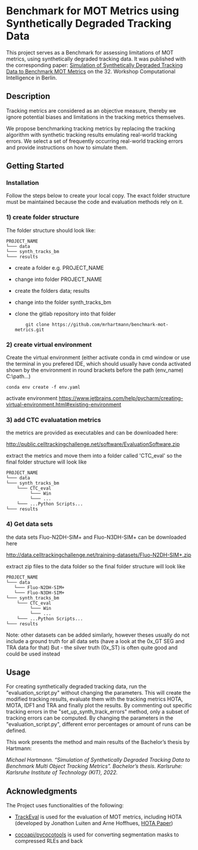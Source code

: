 # Benchmark for MOT Metrics using Synthetically Degraded Tracking Data

This project serves as a Benchmark for assessing limitations of MOT metrics, using synthetically degraded tracking data. 
It was published with the corresponding paper: [Simulation of Synthetically Degraded Tracking Data to Benchmark MOT Metrics](https://www.researchgate.net/publication/365838978_Simulation_of_Synthetically_Degraded_Tracking_Data_to_Benchmark_MOT_Metrics) on the 32. Workshop Computational Intelligence in Berlin.


## Description
Tracking metrics are considered as an objective measure, thereby we ignore potential
biases and limitations in the tracking metrics themselves.

We propose benchmarking tracking metrics by replacing the tracking algorithm with synthetic tracking results emulating real-world tracking errors. We select a set of frequently occurring real-world tracking errors and provide instructions on how to simulate them.


## Getting Started

### Installation

Follow the steps below to create your local copy. The exact folder structure must be maintained because the code and evaluation methods rely on it.

### 1) create folder structure
The folder structure should look like:
```
PROJECT_NAME
└─── data
└─── synth_tracks_bm
└─── results
```
  
- create a folder e.g. PROJECT_NAME
- change into folder PROJECT_NAME
- create the folders data; results
- change into the folder synth_tracks_bm
- clone the gitlab repository into that folder

          git clone https://github.com/mrhartmann/benchmark-mot-metrics.git


### 2) create virtual environment
Create the virtual environment (either activate conda in cmd window or use the terminal in you prefered IDE, which should usually have conda activated shown by the environment in round brackets before the path 
 (env_name) C:\path\...\)

    conda env create -f env.yaml
    
 activate environment https://www.jetbrains.com/help/pycharm/creating-virtual-environment.html#existing-environment
 
 ### 3) add CTC evaluatation metrics
 the metrics are provided as executables and can be downloaded here: 
    
http://public.celltrackingchallenge.net/software/EvaluationSoftware.zip
 
 extract the metrics and move them into a folder called 'CTC_eval'
 so the final folder structure will look like
 
 ```
PROJECT_NAME
└─── data
└─── synth_tracks_bm
     └─── CTC_eval
          └─── Win
          └─── ...
     └─── ...Python Scripts...
└─── results
```

### 4) Get data sets
the data sets Fluo-N2DH-SIM+ and Fluo-N3DH-SIM+ can be downloaded here 

http://data.celltrackingchallenge.net/training-datasets/Fluo-N2DH-SIM+.zip

extract zip files to the data folder
 so the final folder structure will look like
 
 ```
PROJECT_NAME
└─── data
    └─── Fluo-N2DH-SIM+
    └─── Fluo-N3DH-SIM+
└─── synth_tracks_bm
     └─── CTC_eval
          └─── Win
          └─── ...
     └─── ...Python Scripts...
└─── results
```
Note: other datasets can be added similarly, however theses usually do not include a ground truth for all data sets (have a look at the 0x_GT SEG and TRA data for that)
But - the silver truth (0x_ST) is often quite good and could be used instead

## Usage
For creating synthetically degraded tracking data, run the "evaluation_script.py" without changing the parameters.
This will create the modified tracking results, evaluate them with the tracking metrics HOTA, MOTA, IDF1 and TRA and finally plot the results.
By commenting out specific tracking errors in the "set_up_synth_track_errors" method, only a subset of tracking errors can be computed. 
By changing the parameters in the "evaluation_script.py", different error percentages or amount of runs can be defined.


This work presents the method and main results of the Bachelor’s thesis by
Hartmann:

_Michael Hartmann. “Simulation of Synthetically Degraded Tracking
Data to Benchmark Multi Object Tracking Metrics”. Bachelor’s thesis.
Karlsruhe: Karlsruhe Institute of Technology (KIT), 2022._


## Acknowledgments

The Project uses functionalities of the following:

* [TrackEval](https://github.com/JonathonLuiten/TrackEval) is used for the evaluation of MOT metrics, including HOTA (developed by Jonathon Luiten and Arne Hoffhues, [HOTA Paper](https://link.springer.com/article/10.1007/s11263-020-01375-2))

* [cocoapi/pycocotools](https://github.com/cocodataset/cocoapi) is used for converting segmentation masks to compressed RLEs and back




